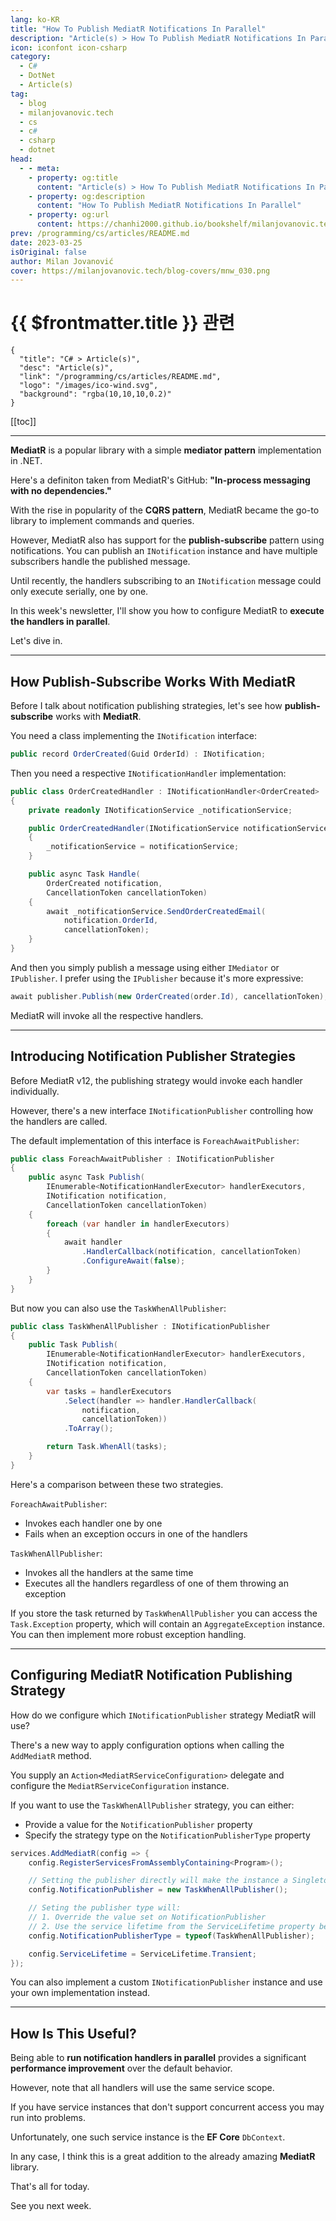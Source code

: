 ```yaml
---
lang: ko-KR
title: "How To Publish MediatR Notifications In Parallel"
description: "Article(s) > How To Publish MediatR Notifications In Parallel"
icon: iconfont icon-csharp
category: 
  - C#
  - DotNet
  - Article(s)
tag: 
  - blog
  - milanjovanovic.tech
  - cs
  - c#
  - csharp
  - dotnet
head:
  - - meta:
    - property: og:title
      content: "Article(s) > How To Publish MediatR Notifications In Parallel"
    - property: og:description
      content: "How To Publish MediatR Notifications In Parallel"
    - property: og:url
      content: https://chanhi2000.github.io/bookshelf/milanjovanovic.tech/how-to-publish-mediatr-notifications-in-parallel.html
prev: /programming/cs/articles/README.md
date: 2023-03-25
isOriginal: false
author: Milan Jovanović
cover: https://milanjovanovic.tech/blog-covers/mnw_030.png
---
```


# {{ $frontmatter.title }} 관련

```component VPCard
{
  "title": "C# > Article(s)",
  "desc": "Article(s)",
  "link": "/programming/cs/articles/README.md",
  "logo": "/images/ico-wind.svg",
  "background": "rgba(10,10,10,0.2)"
}
```

[[toc]]

---

<SiteInfo
  name="How To Publish MediatR Notifications In Parallel"
  desc="MediatR is a popular library with a simple mediator pattern implementation in .NET. Here's a definiton taken from MediatR's GitHub: 'In-process messaging with no dependencies.' With the rise in popularity of the CQRS pattern, MediatR became the go-to library to implement commands and queries. However, MediatR also has support for the publish-subscribe pattern using notifications. You can publish an INotification instance and have multiple subscribers handle the published message. Until recently, the handlers subscribing to an INotification message could only execute serially, one by one."
  url="https://milanjovanovic.tech/blog/how-to-publish-mediatr-notifications-in-parallel/"
  logo="https://milanjovanovic.tech/profile_favicon.png"
  preview="https://milanjovanovic.tech/blog-covers/mnw_030.png"/>

**MediatR** is a popular library with a simple **mediator pattern** implementation in .NET.

Here's a definiton taken from MediatR's GitHub: **"In-process messaging with no dependencies."**

With the rise in popularity of the **CQRS pattern**, MediatR became the go-to library to implement commands and queries.

However, MediatR also has support for the **publish-subscribe** pattern using notifications. You can publish an `INotification` instance and have multiple subscribers handle the published message.

Until recently, the handlers subscribing to an `INotification` message could only execute serially, one by one.

In this week's newsletter, I'll show you how to configure MediatR to **execute the handlers in parallel**.

Let's dive in.

---

## How Publish-Subscribe Works With MediatR

Before I talk about notification publishing strategies, let's see how **publish-subscribe** works with **MediatR**.

You need a class implementing the `INotification` interface:

```cs
public record OrderCreated(Guid OrderId) : INotification;
```

Then you need a respective `INotificationHandler` implementation:

```cs
public class OrderCreatedHandler : INotificationHandler<OrderCreated>
{
    private readonly INotificationService _notificationService;

    public OrderCreatedHandler(INotificationService notificationService)
    {
        _notificationService = notificationService;
    }

    public async Task Handle(
        OrderCreated notification,
        CancellationToken cancellationToken)
    {
        await _notificationService.SendOrderCreatedEmail(
            notification.OrderId,
            cancellationToken);
    }
}
```

And then you simply publish a message using either `IMediator` or `IPublisher`. I prefer using the `IPublisher` because it's more expressive:

```cs
await publisher.Publish(new OrderCreated(order.Id), cancellationToken);
```

MediatR will invoke all the respective handlers.

---

## Introducing Notification Publisher Strategies

Before MediatR v12, the publishing strategy would invoke each handler individually.

However, there's a new interface `INotificationPublisher` controlling how the handlers are called.

The default implementation of this interface is `ForeachAwaitPublisher`:

```cs
public class ForeachAwaitPublisher : INotificationPublisher
{
    public async Task Publish(
        IEnumerable<NotificationHandlerExecutor> handlerExecutors,
        INotification notification,
        CancellationToken cancellationToken)
    {
        foreach (var handler in handlerExecutors)
        {
            await handler
                .HandlerCallback(notification, cancellationToken)
                .ConfigureAwait(false);
        }
    }
}
```

But now you can also use the `TaskWhenAllPublisher`:

```cs
public class TaskWhenAllPublisher : INotificationPublisher
{
    public Task Publish(
        IEnumerable<NotificationHandlerExecutor> handlerExecutors,
        INotification notification,
        CancellationToken cancellationToken)
    {
        var tasks = handlerExecutors
            .Select(handler => handler.HandlerCallback(
                notification,
                cancellationToken))
            .ToArray();

        return Task.WhenAll(tasks);
    }
}
```

Here's a comparison between these two strategies.

`ForeachAwaitPublisher`:

- Invokes each handler one by one
- Fails when an exception occurs in one of the handlers

`TaskWhenAllPublisher`:

- Invokes all the handlers at the same time
- Executes all the handlers regardless of one of them throwing an exception

If you store the task returned by `TaskWhenAllPublisher` you can access the `Task.Exception` property, which will contain an `AggregateException` instance.
You can then implement more robust exception handling.

---

## Configuring MediatR Notification Publishing Strategy

How do we configure which `INotificationPublisher` strategy MediatR will use?

There's a new way to apply configuration options when calling the `AddMediatR` method.

You supply an `Action<MediatRServiceConfiguration>` delegate and configure the `MediatRServiceConfiguration` instance.

If you want to use the `TaskWhenAllPublisher` strategy, you can either:

- Provide a value for the `NotificationPublisher` property
- Specify the strategy type on the `NotificationPublisherType` property

```cs
services.AddMediatR(config => {
    config.RegisterServicesFromAssemblyContaining<Program>();

    // Setting the publisher directly will make the instance a Singleton.
    config.NotificationPublisher = new TaskWhenAllPublisher();

    // Seting the publisher type will:
    // 1. Override the value set on NotificationPublisher
    // 2. Use the service lifetime from the ServiceLifetime property below
    config.NotificationPublisherType = typeof(TaskWhenAllPublisher);

    config.ServiceLifetime = ServiceLifetime.Transient;
});
```

You can also implement a custom `INotificationPublisher` instance and use your own implementation instead.

---

## How Is This Useful?

Being able to **run notification handlers in parallel** provides a significant **performance improvement** over the default behavior.

However, note that all handlers will use the same service scope.

If you have service instances that don't support concurrent access you may run into problems.

Unfortunately, one such service instance is the **EF Core** `DbContext`.

In any case, I think this is a great addition to the already amazing **MediatR** library.

That's all for today.

See you next week.

